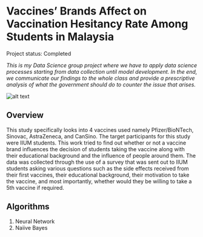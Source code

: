 # Vaccines’ Brands Affect on Vaccination Hesitancy Rate Among Students in Malaysia

Project status: Completed

_This is my Data Science group project where we have to apply data science processes starting from data collection until model development. In the end, we communicate our findings to the whole class and provide a prescriptive analysis of what the government should do to counter the issue that arises._

![alt text](https://www.pharmaceutical-technology.com/wp-content/uploads/sites/24/2020/03/ra-test-tube-blood-sample-covid19-novel-1647651919-post.png)

## Overview
This study specifically looks into 4 vaccines used namely Pfizer/BioNTech, Sinovac, AstraZeneca, and CanSino. The target participants for this study were IIUM students. This work tried to find out whether or not a vaccine brand influences the decision of students taking the vaccine along with their educational background and the influence of people around them. The data was collected through the use of a survey that was sent out to IIUM students asking various questions such as the side effects received from their first vaccines, their educational background, their motivation to take the vaccine, and most importantly, whether would they be willing to take a 5th vaccine if required. 

## Algorithms
1. Neural Network
2. Naiive Bayes
